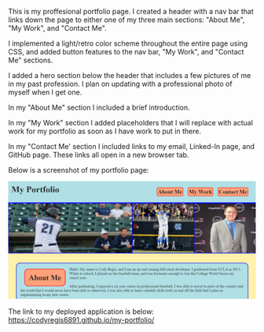 This is my proffesional portfolio page.  I created a header with a nav bar that links down the page to either one of my three main sections: "About Me", "My Work", and "Contact Me".

I implemented a light/retro color scheme throughout the entire page using CSS, and added button features to the nav bar, "My Work", and "Contact Me" sections.

I added a hero section below the header that includes a few pictures of me in my past profession.  I plan on updating with a professional photo of myself when I get one.

In my "About Me" section I included a brief introduction.

In my "My Work" section I added placeholders that I will replace with actual work for my portfolio as soon as I have work to put in there. 

In my "Contact Me' section I included links to my email, Linked-In page, and GitHub page.  These links all open in a new browser tab.

Below is a screenshot of my portfolio page:

![portfolio screenshot](./assets/images/portfolio-screenshot.png)


The link to my deployed application is below:
https://codyregis6891.github.io/my-portfolio/